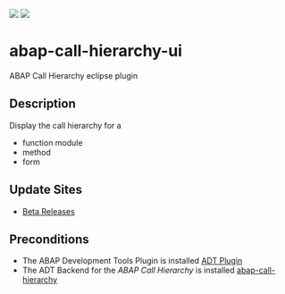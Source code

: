 ![](https://img.shields.io/badge/Java-SE11+-green) ![](https://img.shields.io/badge/eclipse-2020--09+-green)

# abap-call-hierarchy-ui

ABAP Call Hierarchy eclipse plugin

## Description

Display the call hierarchy for a

- function module
- method
- form


## Update Sites

- [Beta Releases](https://eclipse.devepos.com/dev)

## Preconditions

- The ABAP Development Tools Plugin is installed [ADT Plugin](https://tools.hana.ondemand.com/)
- The ADT Backend for the _ABAP Call Hierarchy_ is installed [abap-call-hierarchy](https://github.com/stockbal/abap-call-hierarchy)
